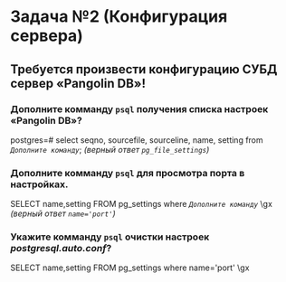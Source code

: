 # Задача №2 (Конфигурация сервера)  
## Требуется произвести конфигурацию СУБД сервер «Pangolin DB»!  

### Дополните комманду `psql` получения списка настроек «Pangolin DB»?
postgres=# select seqno, sourcefile, sourceline, name, setting from _`Дополните команду`_;  _(верный ответ `pg_file_settings`)_

### Дополните комманду `psql` для просмотра порта в настройках.
SELECT name,setting FROM pg_settings where _`Дополните команду`_ \gx  _(верный ответ `name='port'`)_

### Укажите комманду `psql` очистки настроек _postgresql.auto.conf_?
SELECT name,setting FROM pg_settings where name='port' \gx
